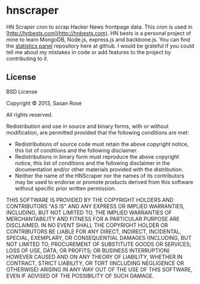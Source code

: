 hnscraper
==========

HN Scraper cron to scrap Hacker News frontpage data. This cron is used in [http://hnbests.com](http://hnbests.com). HN bests is a personal project of mine to learn MongoDB, Node.js, express.js and backbone.js. You can find the [statistics panel](https://github.com/sasanrose/hnpanel) repository here at github. I would be grateful if you could tell me about my mistakes in code or add features to the project by contributing to it.

## License

BSD License

Copyright © 2013, Sasan Rose

All rights reserved.

Redistribution and use in source and binary forms, with or without modification, are permitted provided that the following conditions are met:

* Redistributions of source code must retain the above copyright notice, this list of conditions and the following disclaimer.
* Redistributions in binary form must reproduce the above copyright notice, this list of conditions and the following disclaimer in the documentation and/or other materials provided with the distribution.
* Neither the name of the HNScraper nor the names of its contributors may be used to endorse or promote products derived from this software without specific prior written permission.

THIS SOFTWARE IS PROVIDED BY THE COPYRIGHT HOLDERS AND CONTRIBUTORS "AS IS" AND ANY EXPRESS OR IMPLIED WARRANTIES, INCLUDING, BUT NOT LIMITED TO, THE IMPLIED WARRANTIES OF MERCHANTABILITY AND FITNESS FOR A PARTICULAR PURPOSE ARE DISCLAIMED. IN NO EVENT SHALL THE COPYRIGHT HOLDER OR CONTRIBUTORS BE LIABLE FOR ANY DIRECT, INDIRECT, INCIDENTAL, SPECIAL, EXEMPLARY, OR CONSEQUENTIAL DAMAGES (INCLUDING, BUT NOT LIMITED TO, PROCUREMENT OF SUBSTITUTE GOODS OR SERVICES; LOSS OF USE, DATA, OR PROFITS; OR BUSINESS INTERRUPTION) HOWEVER CAUSED AND ON ANY THEORY OF LIABILITY, WHETHER IN CONTRACT, STRICT LIABILITY, OR TORT (INCLUDING NEGLIGENCE OR OTHERWISE) ARISING IN ANY WAY OUT OF THE USE OF THIS SOFTWARE, EVEN IF ADVISED OF THE POSSIBILITY OF SUCH DAMAGE.
